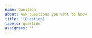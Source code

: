 ```yaml
---
name: Question
about: Ask questions you want to know
title: '[Question]'
labels: question
assignees: ''
---
```

